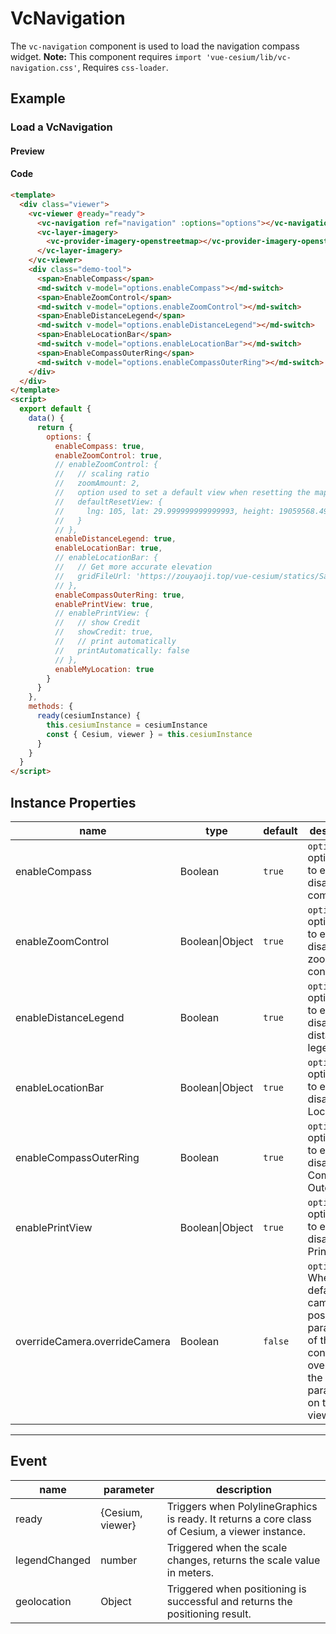# VcNavigation

The `vc-navigation` component is used to load the navigation compass widget. **Note:** This component requires `import 'vue-cesium/lib/vc-navigation.css'`, Requires `css-loader`.

## Example

### Load a VcNavigation

#### Preview

<doc-preview>
  <template>
    <div class="viewer">
      <vc-viewer @ready="ready">
        <vc-navigation ref="navigation" :options="options"></vc-navigation>
        <vc-layer-imagery>
          <vc-provider-imagery-openstreetmap></vc-provider-imagery-openstreetmap>
        </vc-layer-imagery>
      </vc-viewer>
      <div class="demo-tool">
        <span>EnableCompass</span>
        <md-switch v-model="options.enableCompass"></md-switch>
        <span>EnableZoomControl</span>
        <md-switch v-model="options.enableZoomControl"></md-switch>
        <span>EnableDistanceLegend</span>
        <md-switch v-model="options.enableDistanceLegend"></md-switch>
        <span>EnableLocationBar</span>
        <md-switch v-model="options.enableLocationBar"></md-switch>
        <span>EnableCompassOuterRing</span>
        <md-switch v-model="options.enableCompassOuterRing"></md-switch>
      </div>
    </div>
  </template>
  <script>
    export default {
      data () {
        return {
          options: {
            enableCompass: true,
            enableZoomControl: true,
            // enableZoomControl: {
            //   // scaling ratio
            //   zoomAmount: 2,
            //   option used to set a default view when resetting the map view with the reset navigation control.{lng: number, lat: number, height: number} or rectangle{west: number,south: number,east: number,north: number}
            //   defaultResetView: {
            //     lng: 105, lat: 29.999999999999993, height: 19059568.497290563
            //   }
            // },
            enableDistanceLegend: true,
            enableLocationBar: true,
            // enableLocationBar: {
            //   // Get more accurate elevation
            //   gridFileUrl: 'https://zouyaoji.top/vue-cesium/statics/SampleData/WW15MGH.DAC'
            // },
            enableCompassOuterRing: true,
            enablePrintView: true,
            // enablePrintView: {
            //   // show Credit
            //   showCredit: true,
            //   // print automatically
            //   printAutomatically: false
            // },
            enableMyLocation: true
          }
        }
      },
      methods: {
        ready (cesiumInstance) {
          this.cesiumInstance = cesiumInstance
          const {Cesium, viewer} = this.cesiumInstance
        }
      }
    }
  </script>
</doc-preview>

#### Code

```html
<template>
  <div class="viewer">
    <vc-viewer @ready="ready">
      <vc-navigation ref="navigation" :options="options"></vc-navigation>
      <vc-layer-imagery>
        <vc-provider-imagery-openstreetmap></vc-provider-imagery-openstreetmap>
      </vc-layer-imagery>
    </vc-viewer>
    <div class="demo-tool">
      <span>EnableCompass</span>
      <md-switch v-model="options.enableCompass"></md-switch>
      <span>EnableZoomControl</span>
      <md-switch v-model="options.enableZoomControl"></md-switch>
      <span>EnableDistanceLegend</span>
      <md-switch v-model="options.enableDistanceLegend"></md-switch>
      <span>EnableLocationBar</span>
      <md-switch v-model="options.enableLocationBar"></md-switch>
      <span>EnableCompassOuterRing</span>
      <md-switch v-model="options.enableCompassOuterRing"></md-switch>
    </div>
  </div>
</template>
<script>
  export default {
    data() {
      return {
        options: {
          enableCompass: true,
          enableZoomControl: true,
          // enableZoomControl: {
          //   // scaling ratio
          //   zoomAmount: 2,
          //   option used to set a default view when resetting the map view with the reset navigation control.{lng: number, lat: number, height: number} or rectangle{west: number,south: number,east: number,north: number}
          //   defaultResetView: {
          //     lng: 105, lat: 29.999999999999993, height: 19059568.497290563
          //   }
          // },
          enableDistanceLegend: true,
          enableLocationBar: true,
          // enableLocationBar: {
          //   // Get more accurate elevation
          //   gridFileUrl: 'https://zouyaoji.top/vue-cesium/statics/SampleData/WW15MGH.DAC'
          // },
          enableCompassOuterRing: true,
          enablePrintView: true,
          // enablePrintView: {
          //   // show Credit
          //   showCredit: true,
          //   // print automatically
          //   printAutomatically: false
          // },
          enableMyLocation: true
        }
      }
    },
    methods: {
      ready(cesiumInstance) {
        this.cesiumInstance = cesiumInstance
        const { Cesium, viewer } = this.cesiumInstance
      }
    }
  }
</script>
```

## Instance Properties

<!-- prettier-ignore -->
| name | type | default | description |
| ---- | ---- | ------- | ----------- |
| enableCompass | Boolean | `true` | `optional` option used to enable or disable the compass. |
| enableZoomControl | Boolean\|Object | `true` | `optional` option used to enable or disable the zoom control. |
| enableDistanceLegend | Boolean | `true` | `optional` option used to enable or disable the distance legend. |
| enableLocationBar | Boolean\|Object | `true` | `optional` option used to enable or disable the LocationBar. |
| enableCompassOuterRing | Boolean | `true` | `optional` option used to enable or disable the Compass Outer Ring. |
| enablePrintView | Boolean\|Object | `true` | `optional` option used to enable or disable the PrintView. |
| overrideCamera.overrideCamera | Boolean | `false` | `optional` Whether the default camera position parameter of the zoom control overrides the camera parameter on the vc-viewer. |

---

## Event

| name          | parameter        | description                                                                                    |
| ------------- | ---------------- | ---------------------------------------------------------------------------------------------- |
| ready         | {Cesium, viewer} | Triggers when PolylineGraphics is ready. It returns a core class of Cesium, a viewer instance. |
| legendChanged | number           | Triggered when the scale changes, returns the scale value in meters.                           |
| geolocation   | Object           | Triggered when positioning is successful and returns the positioning result.                   |
